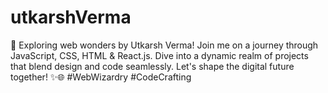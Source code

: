 # utkarshVerma
🚀 Exploring web wonders by Utkarsh Verma! Join me on a journey through JavaScript, CSS, HTML &amp; React.js. Dive into a dynamic realm of projects that blend design and code seamlessly. Let's shape the digital future together! ✨🌐 #WebWizardry #CodeCrafting
